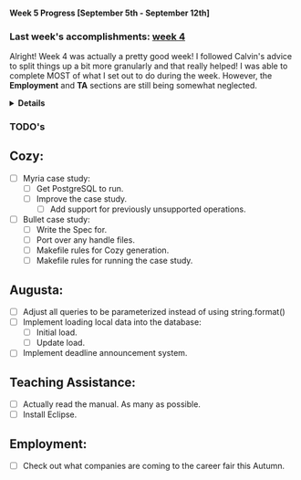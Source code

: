 #### Week 5 Progress [September 5th - September 12th]
### Last week's accomplishments: [week 4](week4.md)
Alright! Week 4 was actually a pretty good week! I followed Calvin's advice to
split things up a bit more granularly and that really helped! I was able to
complete MOST of what I set out to do during the week. However, the
**Employment** and **TA** sections are still being somewhat neglected.

<details><summary><b>Details</b></summary>

## Cozy
- The Myria case study have all the files and Makefile rules that I think are
necessary! This was a lot harder than I initially thought.
- The only thing left to do is figure out how to get PostgreSQL to work so the
case study can actually be tested.
- Mike has been emailed about the current progress on Myria.

## Augusta
- The SQLite database is UP.
- The previous `add` and `addSID` manager methods have also been refactored
accordingly.

## Teaching Assistance:
- Haha.

## Employment:
- The website is now complete.
</details>

### TODO's
## Cozy:
- [ ] Myria case study:
    - [ ] Get PostgreSQL to run.
    - [ ] Improve the case study.
        - [ ] Add support for previously unsupported operations.
- [ ] Bullet case study:
    - [ ] Write the Spec for.
    - [ ] Port over any handle files.
    - [ ] Makefile rules for Cozy generation.
    - [ ] Makefile rules for running the case study.

## Augusta:
- [ ] Adjust all queries to be parameterized instead of using string.format()
- [ ] Implement loading local data into the database:
    - [ ] Initial load.
    - [ ] Update load.

- [ ] Implement deadline announcement system.

## Teaching Assistance:
- [ ] Actually read the manual. As many as possible.
- [ ] Install Eclipse.

## Employment:
- [ ] Check out what companies are coming to the career fair this Autumn.
